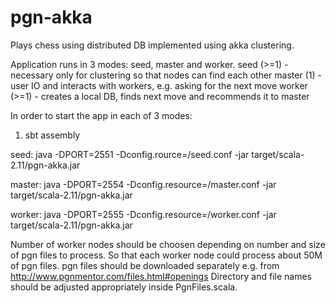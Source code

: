 # pgn-akka

Plays chess using distributed DB implemented using akka clustering.

Application runs in 3 modes: seed, master and worker.
seed (>=1) - necessary only for clustering so that nodes can find each other
master (1) - user IO and interacts with workers, e.g. asking for the next move
worker (>=1) - creates a local DB, finds next move and recommends it to master

In order to start the app in each of 3 modes:
1. sbt assembly

seed:
java -DPORT=2551 -Dconfig.rource=/seed.conf -jar target/scala-2.11/pgn-akka.jar

master:
java -DPORT=2554 -Dconfig.resource=/master.conf -jar target/scala-2.11/pgn-akka.jar

worker:
java -DPORT=2555 -Dconfig.resource=/worker.conf -jar target/scala-2.11/pgn-akka.jar

Number of worker nodes should be choosen depending on number and size of pgn files to process.
So that each worker node could process about 50M of pgn files.
pgn files should be downloaded separately e.g. from http://www.pgnmentor.com/files.html#openings 
Directory and file names should be adjusted appropriately inside PgnFiles.scala.
